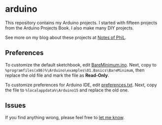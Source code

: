 # arduino

This repository contains my Arduino projects. I started with fifteen projects from the Arduino Projects Book. I also make many DIY projects.

See more on my blog about these projects at [Notes of PhiL](https://philectron.github.io/categories/#Arduino).

## Preferences

To customize the default sketchbook, edit [BareMinimum.ino](/Preferences/BareMinimum.ino). Next, copy to `%programfiles(x86)%\Arduino\examples\01.Basics\BareMinimum`, then replace the old file and mark the file as **Read-Only**.

To customize preferences for Arduino IDE, edit [preferences.txt](/Preferences/preferences.txt). Next, copy the file to `%localappdata%\Arduino15` and replace the old one.

## Issues

If you find anything wrong, please feel free to [let me know](https://github.com/philectron/arduino/issues/new).
